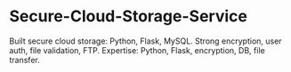 # Secure-Cloud-Storage-Service
Built secure cloud storage: Python, Flask, MySQL. Strong encryption, user auth, file validation, FTP. Expertise: Python, Flask, encryption, DB, file transfer.
